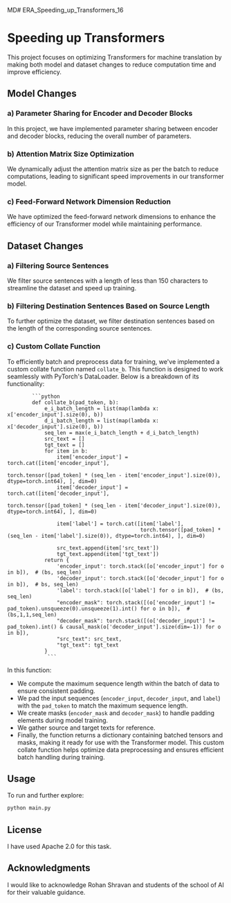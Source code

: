 MD# ERA_Speeding_up_Transformers_16
# Speeding up Transformers

This project focuses on optimizing Transformers for machine translation by making both model and dataset changes to reduce computation time and improve efficiency.

## Model Changes

### a) Parameter Sharing for Encoder and Decoder Blocks

In this project, we have implemented parameter sharing between encoder and decoder blocks, reducing the overall number of parameters.

### b) Attention Matrix Size Optimization

We dynamically adjust the attention matrix size as per the batch to reduce computations, leading to significant speed improvements in our transformer model.

### c) Feed-Forward Network Dimension Reduction

We have optimized the feed-forward network dimensions to enhance the efficiency of our Transformer model while maintaining performance.

## Dataset Changes

### a) Filtering Source Sentences

We filter source sentences with a length of less than 150 characters to streamline the dataset and speed up training.

### b) Filtering Destination Sentences Based on Source Length

To further optimize the dataset, we filter destination sentences based on the length of the corresponding source sentences.

### c) Custom Collate Function

To efficiently batch and preprocess data for training, we've implemented a custom collate function named `collate_b`. This function is designed to work seamlessly with PyTorch's DataLoader. Below is a breakdown of its functionality:

            ```python
            def collate_b(pad_token, b):
                e_i_batch_length = list(map(lambda x: x['encoder_input'].size(0), b))
                d_i_batch_length = list(map(lambda x: x['decoder_input'].size(0), b))
                seq_len = max(e_i_batch_length + d_i_batch_length)
                src_text = []
                tgt_text = []
                for item in b:
                    item['encoder_input'] = torch.cat([item['encoder_input'],
                                                       torch.tensor([pad_token] * (seq_len - item['encoder_input'].size(0)), dtype=torch.int64), ], dim=0)
                    item['decoder_input'] = torch.cat([item['decoder_input'],
                                                       torch.tensor([pad_token] * (seq_len - item['decoder_input'].size(0)), dtype=torch.int64), ], dim=0)
            
                    item['label'] = torch.cat([item['label'],
                                               torch.tensor([pad_token] * (seq_len - item['label'].size(0)), dtype=torch.int64), ], dim=0)
            
                    src_text.append(item['src_text'])
                    tgt_text.append(item['tgt_text'])
                return {
                    'encoder_input': torch.stack([o['encoder_input'] for o in b]),  # (bs, seq_len)
                    'decoder_input': torch.stack([o['decoder_input'] for o in b]),  # bs, seq_len)
                    'label': torch.stack([o['label'] for o in b]),  # (bs, seq_len)
                    "encoder_mask": torch.stack([(o['encoder_input'] != pad_token).unsqueeze(0).unsqueeze(1).int() for o in b]),  # (bs,1,1,seq_len)
                    "decoder_mask": torch.stack([(o['decoder_input'] != pad_token).int() & causal_mask(o['decoder_input'].size(dim=-1)) for o in b]),
                    "src_text": src_text,
                    "tgt_text": tgt_text
                }
                 ```


In this function:

- We compute the maximum sequence length within the batch of data to ensure consistent padding.
- We pad the input sequences (`encoder_input`, `decoder_input`, and `label`) with the `pad_token` to match the maximum sequence length.
- We create masks (`encoder_mask` and `decoder_mask`) to handle padding elements during model training.
- We gather source and target texts for reference.
- Finally, the function returns a dictionary containing batched tensors and masks, making it ready for use with the Transformer model. This custom collate function helps optimize data preprocessing and ensures efficient batch handling during training.



##  Usage

To run and further explore:
```bash
python main.py
```

##  License
I have used Apache 2.0 for this task. 

## Acknowledgments
I would  like to acknowledge Rohan Shravan and students of the school of AI for their valuable guidance.








